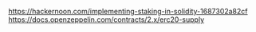 https://hackernoon.com/implementing-staking-in-solidity-1687302a82cf
https://docs.openzeppelin.com/contracts/2.x/erc20-supply
